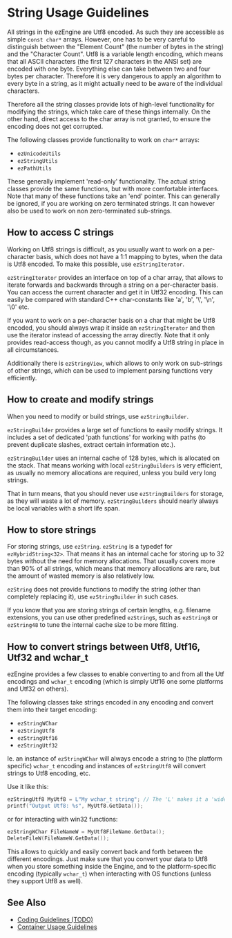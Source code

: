 # String Usage Guidelines

All strings in the ezEngine are Utf8 encoded. As such they are accessible as simple `const char*` arrays.
However, one has to be very careful to distinguish between the "Element Count" (the number of bytes in the string) and the "Character Count".
Utf8 is a variable length encoding, which means that all ASCII characters (the first 127 characters in the ANSI set) are encoded with one byte.
Everything else can take between two and four bytes per character.
Therefore it is very dangerous to apply an algorithm to every byte in a string, as it might actually need to be aware of the individual characters.

Therefore all the string classes provide lots of high-level functionality for modifying the strings, which take care of these things internally.
On the other hand, direct access to the char array is not granted, to ensure the encoding does not get corrupted.

The following classes provide functionality to work on `char*` arrays:

* `ezUnicodeUtils`
* `ezStringUtils`
* `ezPathUtils`

These generally implement 'read-only' functionality. The actual string classes provide the same functions, but with more comfortable interfaces.
Note that many of these functions take an 'end' pointer. This can generally be ignored, if you are working on zero terminated strings.
It can however also be used to work on non zero-terminated sub-strings.

## How to access C strings

Working on Utf8 strings is difficult, as you usually want to work on a per-character basis, which does not have a 1:1 mapping to bytes, when the data is Utf8 encoded.
To make this possible, use `ezStringIterator`.

`ezStringIterator` provides an interface on top of a char array, that allows to iterate forwards and backwards through a string on a per-character basis.
You can access the current character and get it in Utf32 encoding. This can easily be compared with standard C++ char-constants like 'a', 'b', '\\', '\\n', '\0' etc.

If you want to work on a per-character basis on a char that might be Utf8 encoded, you should always wrap it inside an `ezStringIterator` and then use the iterator instead of accessing the array directly. Note that it only provides read-access though, as you cannot modify a Utf8 string in place in all circumstances.

Additionally there is `ezStringView`, which allows to only work on sub-strings of other strings, which can be used to implement parsing functions very efficiently.

## How to create and modify strings

When you need to modify or build strings, use `ezStringBuilder`.

`ezStringBuilder` provides a large set of functions to easily modify strings. It includes a set of dedicated 'path functions' for working with paths (to prevent duplicate slashes, extract certain information etc.).

`ezStringBuilder` uses an internal cache of 128 bytes, which is allocated on the stack. That means working with local `ezStringBuilders` is very efficient, as usually no memory allocations are required, unless you build very long strings.

That in turn means, that you should never use `ezStringBuilders` for storage, as they will waste a lot of memory. `ezStringBuilders` should nearly always be local variables with a short life span.

## How to store strings

For storing strings, use `ezString`.
`ezString` is a typedef for `ezHybridString<32>`. That means it has an internal cache for storing up to 32 bytes without the need for memory allocations. That usually covers more than 90% of all strings, which means that memory allocations are rare, but the amount of wasted memory is also relatively low.

`ezString` does not provide functions to modify the string (other than completely replacing it), use `ezStringBuilder` in such cases.

If you know that you are storing strings of certain lengths, e.g. filename extensions, you can use other predefined `ezString`s, such as `ezString8` or `ezString48` to tune the internal cache size to be more fitting.

## How to convert strings between Utf8, Utf16, Utf32 and wchar_t

ezEngine provides a few classes to enable converting to and from all the Utf encodings and `wchar_t` encoding (which is simply Utf16 one some platforms and Utf32 on others).

The following classes take strings encoded in any encoding and convert them into their target encoding:

* `ezStringWChar`
* `ezStringUtf8`
* `ezStringUtf16`
* `ezStringUtf32`

Ie. an instance of `ezStringWChar` will always encode a string to (the platform specific) `wchar_t` encoding and instances of `ezStringUtf8` will convert strings to Utf8 encoding, etc.

Use it like this:

```cpp
ezStringUtf8 MyUtf8 = L"My wchar_t string"; // The 'L' makes it a 'wide-string', ie. a wchar_t array
printf("Output Utf8: %s", MyUtf8.GetData());
```
  
or for interacting with win32 functions:
  
```cpp
ezStringWChar FileNameW = MyUtf8FileName.GetData();
DeleteFileW(FileNameW.GetData());
```

This allows to quickly and easily convert back and forth between the different encodings.
Just make sure that you convert your data to Utf8 when you store something inside the Engine, and to the platform-specific encoding (typically `wchar_t`) when interacting with OS functions (unless they support Utf8 as well).

## See Also

* [Coding Guidelines (TODO)](coding-guidelines.md)
* [Container Usage Guidelines](container-usage.md)
